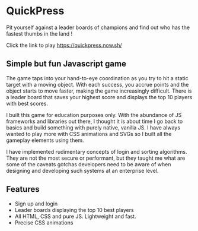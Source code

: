 # QuickPress
Pit yourself against a leader boards of champions and find out who has the fastest thumbs in the land !

Click the link to play
https://quickpress.now.sh/


## Simple but fun Javascript game
The game taps into your hand-to-eye coordination as you try to hit a static target with a moving object. With each success, you accrue points and the object starts to move faster, making the game increasingly difficult. There is a leader board that saves your highest score and displays the top 10 players with best scores.

I built this game for education purposes only. With the abundance of JS frameworks and libraries out there, I thought it is about time I go back to basics and build something with purely native, vanilla JS. I have always wanted to play more with CSS animations and SVGs so I built all the gameplay elements using them.

I have implemented rudimentary concepts of login and sorting algorithms. They are not the most secure or performant, but they taught me what are some of the caveats gotchas developers need to be aware of when designing and developing such systems at an enterprise level.

## Features
* Sign up and login
* Leader boards displaying the top 10 best players
* All HTML, CSS and pure JS. Lightweight and fast.
* Precise CSS animations
